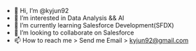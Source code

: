 - 👋 Hi, I’m @kyjun92
- 👀 I’m interested in Data Analysis && AI
- 🌱 I’m currently learning Salesforce Development(SFDX)
- 💞️ I’m looking to collaborate on Salesforce
- 📫 How to reach me > Send me Email > kyjun92@gmail.com
